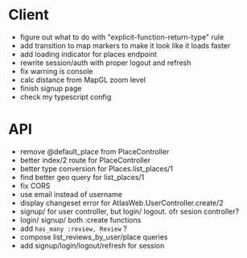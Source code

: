 # Client

- figure out what to do with "explicit-function-return-type" rule
- add transition to map markers to make it look like it loads faster
- add loading indicator for places endpoint
- rewrite session/auth with proper logout and refresh
- fix warning is console
- calc distance from MapGL zoom level
- finish signup page
- check my typescript config

# API

- remove @default_place from PlaceController
- better index/2 route for PlaceController
- better type conversion for Places.list_places/1
- find better geo query for list_places/1
- fix CORS
- use email instead of username
- display changeset error for AtlasWeb.UserController.create/2
- signup/ for user controller, but login/ logout. ofr sesion controller?
- login/ signup/ both :create functions
- add `has_many :review, Review` ?
- compose list_reviews_by_user/place queries
- add signup/login/logout/refresh for session
